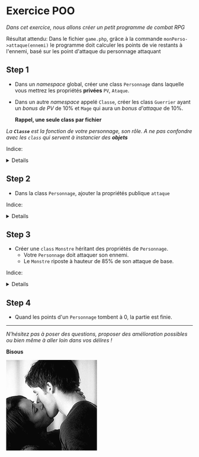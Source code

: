 # Exercice POO

*Dans cet exercice, nous allons créer un petit programme de combat RPG*

Résultat attendu:
Dans le fichier `game.php`, grâce à la commande `monPerso->attaque(ennemi)` le programme doit calculer les points de vie restants à l'ennemi, basé sur les point d'attaque du personnage attaquant

## Step 1

- Dans un *namespace* global, créer une class `Personnage` dans laquelle vous mettrez les propriétés **privées** `PV`, `Ataque`.

- Dans un autre *namespace* appelé `Classe`, créer les class `Guerrier` ayant un *bonus de PV* de 10% et `Mage` qui aura un *bonus d'attaque* de 10%.

    **Rappel, une seule class par fichier**

*La **`Classe`** est la fonction de votre personnage, son rôle. A ne pas confondre avec les `class` qui servent à instancier des **objets***

Indice:
<details>
`Attila = new Guerrier()`
</details>

## Step 2

- Dans la class `Personnage`, ajouter la propriétés publique `attaque` 

Indice:
<details>
Connaître les notions de: Namespace, Méthodes publiques, Propriétés privées, Héritage de classe
</details>

## Step 3

- Créer une `class` `Monstre` héritant des propriétés de `Personnage`.
  - Votre `Personnage` doit attaquer son ennemi.
  - Le `Monstre` riposte à hauteur de 85% de son attaque de base.

Indice:
<details>
Entrée:

`Attila->attaque(Glorg)`

Sortie:

`Ouille ! Glrog a perdu x PV. Il lui reste x points de vie`

`Glorg se défend et inflige x Points de dégats à Attila. Il vous reste x points de vie`
</details>

## Step 4

- Quand les points d'un `Personnage` tombent à 0, la partie est finie.

---

*N'hésitez pas à poser des questions, proposer des amélioration possibles ou bien même à aller loin dans vos délires !*

**Bisous**

<img src='../../img/kiss.gif'>